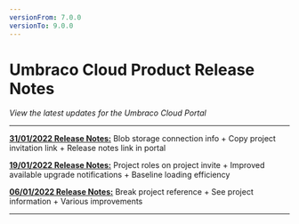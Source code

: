 ```yaml
---
versionFrom: 7.0.0
versionTo: 9.0.0
---
```

# Umbraco Cloud Product Release Notes

_View the latest updates for the Umbraco Cloud Portal_

---

[**31/01/2022 Release Notes:**](2022-01-31-ReleaseNotes.md) Blob storage connection info + Copy project invitation link + Release notes link in portal

[**19/01/2022 Release Notes:**](2022-01-19-ReleaseNotes.md) Project roles on project invite + Improved available upgrade notifications + Baseline loading efficiency

[**06/01/2022 Release Notes:**](2022-01-06-ReleaseNotes.md) Break project reference + See project information + Various improvements

---
